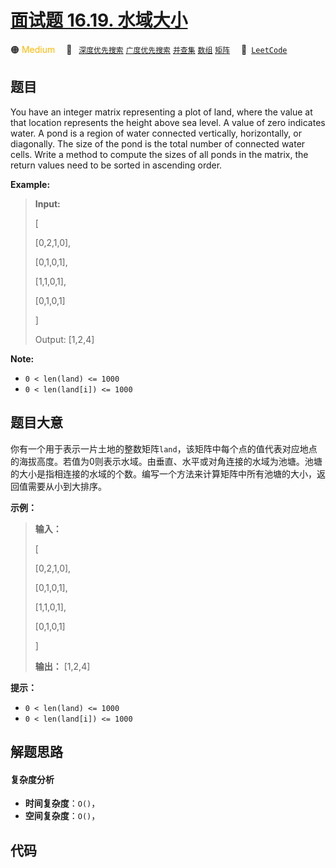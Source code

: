 # [面试题 16.19. 水域大小](https://leetcode.cn/problems/pond-sizes-lcci)

🟠 <font color=#ffb800>Medium</font>&emsp; 🔖&ensp; [`深度优先搜索`](/outline/tag/depth-first-search.md) [`广度优先搜索`](/outline/tag/breadth-first-search.md) [`并查集`](/outline/tag/union-find.md) [`数组`](/outline/tag/array.md) [`矩阵`](/outline/tag/matrix.md)&emsp; 🔗&ensp;[`LeetCode`](https://leetcode.cn/problems/pond-sizes-lcci)

## 题目

You have an integer matrix representing a plot of land, where the value at
that loca­tion represents the height above sea level. A value of zero
indicates water. A pond is a region of water connected vertically,
horizontally, or diagonally. The size of the pond is the total number of
connected water cells. Write a method to compute the sizes of all ponds in the
matrix, the return values need to be sorted in ascending order.

**Example:**

> 
> 
> 
> 
> 
> **Input:**
> 
> [
> 
>   [0,2,1,0],
> 
>   [0,1,0,1],
> 
>   [1,1,0,1],
> 
>   [0,1,0,1]
> 
> ]
> 
> Output: [1,2,4]
> 
> 

**Note:**

  * `0 < len(land) <= 1000`
  * `0 < len(land[i]) <= 1000`


## 题目大意

你有一个用于表示一片土地的整数矩阵`land`，该矩阵中每个点的值代表对应地点的海拔高度。若值为0则表示水域。由垂直、水平或对角连接的水域为池塘。池塘的大小是指相连接的水域的个数。编写一个方法来计算矩阵中所有池塘的大小，返回值需要从小到大排序。

**示例：**

> 
> 
> 
> 
> 
> **输入：**
> 
> [
> 
>   [0,2,1,0],
> 
>   [0,1,0,1],
> 
>   [1,1,0,1],
> 
>   [0,1,0,1]
> 
> ]
> 
> **输出：** [1,2,4]
> 
> 

**提示：**

  * `0 < len(land) <= 1000`
  * `0 < len(land[i]) <= 1000`


## 解题思路

#### 复杂度分析

- **时间复杂度**：`O()`，
- **空间复杂度**：`O()`，

## 代码

```javascript

```